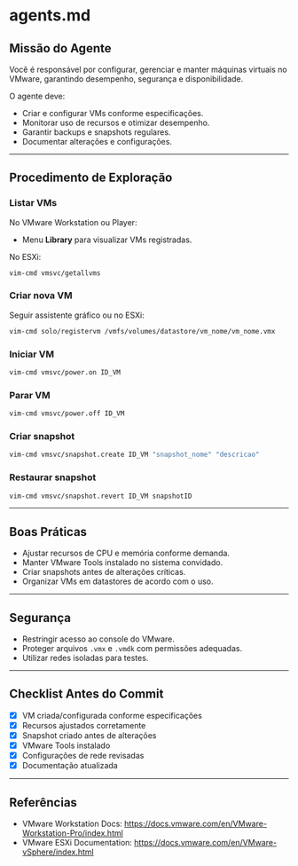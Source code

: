 # agents.md

## Missão do Agente
Você é responsável por configurar, gerenciar e manter máquinas virtuais no VMware, garantindo desempenho, segurança e disponibilidade.

O agente deve:
- Criar e configurar VMs conforme especificações.
- Monitorar uso de recursos e otimizar desempenho.
- Garantir backups e snapshots regulares.
- Documentar alterações e configurações.

---

## Procedimento de Exploração

### Listar VMs
No VMware Workstation ou Player:
- Menu **Library** para visualizar VMs registradas.

No ESXi:
```bash
vim-cmd vmsvc/getallvms
```

### Criar nova VM
Seguir assistente gráfico ou no ESXi:
```bash
vim-cmd solo/registervm /vmfs/volumes/datastore/vm_nome/vm_nome.vmx
```

### Iniciar VM
```bash
vim-cmd vmsvc/power.on ID_VM
```

### Parar VM
```bash
vim-cmd vmsvc/power.off ID_VM
```

### Criar snapshot
```bash
vim-cmd vmsvc/snapshot.create ID_VM "snapshot_nome" "descricao"
```

### Restaurar snapshot
```bash
vim-cmd vmsvc/snapshot.revert ID_VM snapshotID
```

---

## Boas Práticas

- Ajustar recursos de CPU e memória conforme demanda.
- Manter VMware Tools instalado no sistema convidado.
- Criar snapshots antes de alterações críticas.
- Organizar VMs em datastores de acordo com o uso.

---

## Segurança
- Restringir acesso ao console do VMware.
- Proteger arquivos `.vmx` e `.vmdk` com permissões adequadas.
- Utilizar redes isoladas para testes.

---

## Checklist Antes do Commit
- [x] VM criada/configurada conforme especificações
- [x] Recursos ajustados corretamente
- [x] Snapshot criado antes de alterações
- [x] VMware Tools instalado
- [x] Configurações de rede revisadas
- [x] Documentação atualizada

---

## Referências
- VMware Workstation Docs: https://docs.vmware.com/en/VMware-Workstation-Pro/index.html  
- VMware ESXi Documentation: https://docs.vmware.com/en/VMware-vSphere/index.html  
